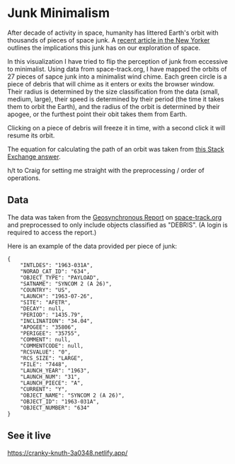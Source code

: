 # Junk Minimalism

After decade of activity in space, humanity has littered Earth's orbit with thousands of pieces of space junk. A [recent article in the New Yorker](https://www.newyorker.com/magazine/2020/09/28/the-elusive-peril-of-space-junk) outlines the implications this junk has on our exploration of space.

In this visualization I have tried to flip the perception of junk from eccessive to minimalist. Using data from space-track.org, I have mapped the orbits of 27 pieces of sapce junk into a minimalist wind chime. Each green circle is a piece of debris that will chime as it enters or exits the browser window. Their radius is determined by the size classification from the data (small, medium, large), their speed is determined by their period (the time it takes them to orbit the Earth), and the radius of the orbit is determined by their apogee, or the furthest point their obit takes them from Earth.

Clicking on a piece of debris will freeze it in time, with a second click it will resume its orbit.

The equation for calculating the path of an orbit was taken from [this Stack Exchange answer](https://codereview.stackexchange.com/questions/211796/basic-orbiting-planets-in-p5-js).

h/t to Craig for setting me straight with the preprocessing / order of operations.

## Data

The data was taken from the [Geosynchronous Report](https://www.space-track.org/basicspacedata/query/class/satcat/format/html/orderby/NORAD_CAT_ID/PERIOD/1430--1450/CURRENT/Y/DECAY/null-val) on [space-track.org](https://www.space-track.org/) and preprocessed to only include objects classified as "DEBRIS". (A login is required to access the report.)

Here is an example of the data provided per piece of junk:
```
{
	"INTLDES": "1963-031A",
	"NORAD_CAT_ID": "634",
	"OBJECT_TYPE": "PAYLOAD",
	"SATNAME": "SYNCOM 2 (A 26)",
	"COUNTRY": "US",
	"LAUNCH": "1963-07-26",
	"SITE": "AFETR",
	"DECAY": null,
	"PERIOD": "1435.79",
	"INCLINATION": "34.04",
	"APOGEE": "35806",
	"PERIGEE": "35755",
	"COMMENT": null,
	"COMMENTCODE": null,
	"RCSVALUE": "0",
	"RCS_SIZE": "LARGE",
	"FILE": "7448",
	"LAUNCH_YEAR": "1963",
	"LAUNCH_NUM": "31",
	"LAUNCH_PIECE": "A",
	"CURRENT": "Y",
	"OBJECT_NAME": "SYNCOM 2 (A 26)",
	"OBJECT_ID": "1963-031A",
	"OBJECT_NUMBER": "634"
}
```

## See it live

https://cranky-knuth-3a0348.netlify.app/

